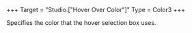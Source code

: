 +++
Target = "Studio.["Hover Over Color"]"
Type = Color3
+++

Specifies the color that the hover selection box uses.